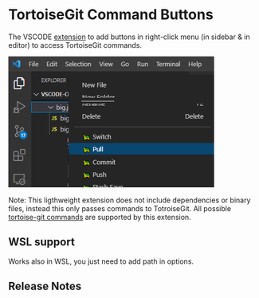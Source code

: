 # TortoiseGit Command Buttons

The VSCODE [extension](https://marketplace.visualstudio.com/items?itemName=Puvox.tortoisegit-buttons-in-vscode) to add buttons in right-click menu (in sidebar & in editor) to access TortoiseGit commands.

![Screenshot](https://raw.githubusercontent.com/Puvox/tortoisegit-buttons-in-vscode/main/screenshot.png)

Note: This ligthweight extension does not include dependencies or binary files, instead this only passes commands to TotroiseGit. All possible [tortoise-git commands](https://tortoisegit.org/docs/tortoisegit/tgit-automation.html) are supported by this extension.

## WSL support

Works also in WSL, you just need to add path in options.

## Release Notes

